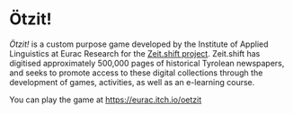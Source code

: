 # Ötzit!

*Ötzit!* is a custom purpose game developed by the Institute of Applied Linguistics at Eurac Research for the [Zeit.shift project](https://all4ling.eurac.edu/projects/zeitshift/). Zeit.shift has digitised approximately 500,000 pages of historical Tyrolean newspapers, and seeks to promote access to these digital collections through the development of games, activities, as well as an e-learning course.

You can play the game at https://eurac.itch.io/oetzit
